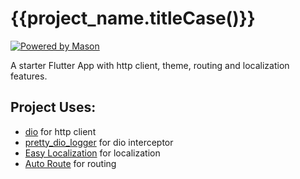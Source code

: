 # {{project_name.titleCase()}}

[![Powered by Mason](https://img.shields.io/endpoint?url=https%3A%2F%2Ftinyurl.com%2Fmason-badge)](https://github.com/felangel/mason)

A starter Flutter App with http client, theme, routing and localization features.

## Project Uses: 

- [dio](https://pub.dev/packages/dio) for http client
- [pretty_dio_logger](https://pub.dev/packages/pretty_dio_logger) for dio interceptor
- [Easy Localization](https://pub.dev/packages/easy_localization) for localization
- [Auto Route](https://pub.dev/packages/auto_route) for routing
